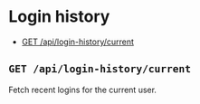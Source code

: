 # Login history

  - [GET /api/login-history/current](#get-apilogin-historycurrent)

## `GET /api/login-history/current`

Fetch recent logins for the current user.